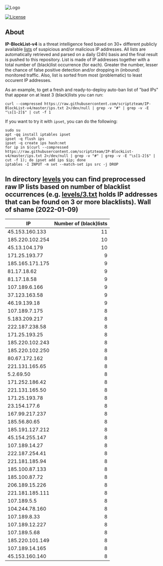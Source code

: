 ![Logo](https://i.imgur.com/PyKLAe7.png)

[![License](https://img.shields.io/badge/license-The_Unlicense-red.svg)](https://unlicense.org/)

About
----

**IP-BlockList-v4** is a threat intelligence feed based on 30+ different publicly available [lists](https://github.com/stamparm/maltrail) of suspicious and/or malicious IP addresses. All lists are automatically retrieved and parsed on a daily (24h) basis and the final result is pushed to this repository. List is made of IP addresses together with a total number of (black)list occurrence (for each). Greater the number, lesser the chance of false positive detection and/or dropping in (inbound) monitored traffic. Also, list is sorted from most (problematic) to least occurent IP addresses.

As an example, to get a fresh and ready-to-deploy auto-ban list of "bad IPs" that appear on at least 3 (black)lists you can run:

```
curl --compressed https://raw.githubusercontent.com/scriptzteam/IP-BlockList-v4/master/ips.txt 2>/dev/null | grep -v "#" | grep -v -E "\s[1-2]$" | cut -f 1
```

If you want to try it with `ipset`, you can do the following:

```
sudo su
apt -qq install iptables ipset
ipset -q flush ips
ipset -q create ips hash:net
for ip in $(curl --compressed https://raw.githubusercontent.com/scriptzteam/IP-BlockList-v4/master/ips.txt 2>/dev/null | grep -v "#" | grep -v -E "\s[1-2]$" | cut -f 1); do ipset add ips $ip; done
iptables -I INPUT -m set --match-set ips src -j DROP
```

In directory [levels](levels) you can find preprocessed raw IP lists based on number of blacklist occurrences (e.g. [levels/3.txt](levels/3.txt) holds IP addresses that can be found on 3 or more blacklists).
Wall of shame (2022-01-09)
----

|IP|Number of (black)lists|
|---|--:|
45.153.160.133|11
185.220.102.254|10
45.13.104.179|10
171.25.193.77|9
185.165.171.175|9
81.17.18.62|9
81.17.18.58|9
107.189.6.166|9
37.123.163.58|9
46.19.139.18|9
107.189.7.175|8
5.183.209.217|8
222.187.238.58|8
171.25.193.25|8
185.220.102.243|8
185.220.102.250|8
80.67.172.162|8
221.131.165.65|8
5.2.69.50|8
171.252.186.42|8
221.131.165.50|8
171.25.193.78|8
23.154.177.6|8
167.99.217.237|8
185.56.80.65|8
185.191.127.212|8
45.154.255.147|8
107.189.14.27|8
222.187.254.41|8
221.181.185.94|8
185.100.87.133|8
185.100.87.72|8
206.189.15.226|8
221.181.185.111|8
107.189.5.5|8
104.244.78.160|8
107.189.8.33|8
107.189.12.227|8
107.189.5.68|8
185.220.101.149|8
107.189.14.165|8
45.153.160.140|8
